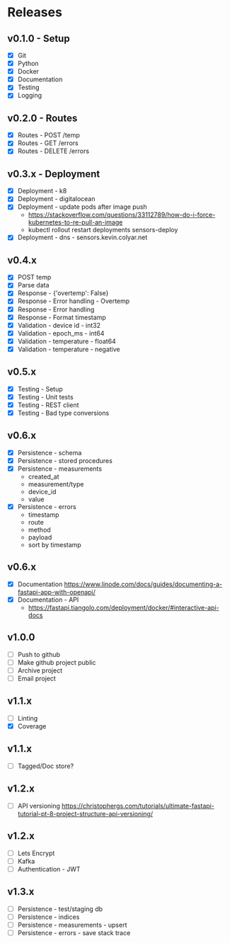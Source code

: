 # Releases

## v0.1.0 - Setup
- [X] Git
- [X] Python
- [X] Docker
- [X] Documentation
- [X] Testing
- [X] Logging

## v0.2.0 - Routes
- [X] Routes - POST /temp
- [X] Routes - GET /errors
- [X] Routes - DELETE /errors

## v0.3.x - Deployment
- [X] Deployment - k8
- [X] Deployment - digitalocean
- [X] Deployment - update pods after image push
  + https://stackoverflow.com/questions/33112789/how-do-i-force-kubernetes-to-re-pull-an-image
  + kubectl rollout restart deployments sensors-deploy
- [X] Deployment - dns - sensors.kevin.colyar.net

## v0.4.x
- [X] POST temp
- [X] Parse data
- [X] Response - {'overtemp': False}
- [X] Response - Error handling - Overtemp
- [X] Response - Error handling
- [X] Response - Format timestamp
- [X] Validation - device id - int32
- [X] Validation - epoch_ms - int64
- [X] Validation - temperature - float64
- [X] Validation - temperature - negative

## v0.5.x
- [X] Testing - Setup
- [X] Testing - Unit tests
- [X] Testing - REST client
- [X] Testing - Bad type conversions

## v0.6.x
- [X] Persistence - schema
- [X] Persistence - stored procedures
- [X] Persistence - measurements
    + created_at
    + measurement/type
    + device_id 
    + value 
- [X] Persistence - errors
    + timestamp
    + route
    + method
    + payload
    + sort by timestamp

## v0.6.x
- [X] Documentation
https://www.linode.com/docs/guides/documenting-a-fastapi-app-with-openapi/
- [X] Documentation - API
  + https://fastapi.tiangolo.com/deployment/docker/#interactive-api-docs

## v1.0.0
- [ ] Push to github
- [ ] Make github project public
- [ ] Archive project
- [ ] Email project

## v1.1.x
- [ ] Linting
- [X] Coverage

## v1.1.x
- [ ] Tagged/Doc store?

## v1.2.x
- [ ] API versioning
    https://christophergs.com/tutorials/ultimate-fastapi-tutorial-pt-8-project-structure-api-versioning/

## v1.2.x
- [ ] Lets Encrypt
- [ ] Kafka
- [ ] Authentication - JWT

## v1.3.x
- [ ] Persistence - test/staging db
- [ ] Persistence - indices
- [ ] Persistence - measurements - upsert
- [ ] Persistence - errors - save stack trace
